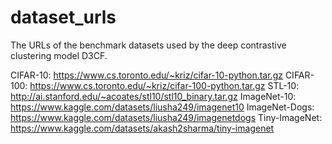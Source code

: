 # dataset_urls
The URLs of the benchmark datasets used by the deep contrastive clustering model D3CF.

CIFAR-10: https://www.cs.toronto.edu/~kriz/cifar-10-python.tar.gz
CIFAR-100: https://www.cs.toronto.edu/~kriz/cifar-100-python.tar.gz
STL-10: http://ai.stanford.edu/~acoates/stl10/stl10_binary.tar.gz
ImageNet-10: https://www.kaggle.com/datasets/liusha249/imagenet10
ImageNet-Dogs: https://www.kaggle.com/datasets/liusha249/imagenetdogs
Tiny-ImageNet: https://www.kaggle.com/datasets/akash2sharma/tiny-imagenet
